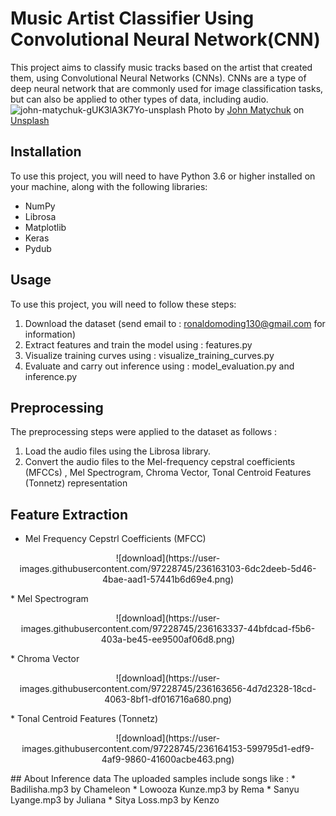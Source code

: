 # Music Artist Classifier Using Convolutional Neural Network(CNN)
This project aims to classify music tracks based on the artist that created them, using Convolutional Neural Networks (CNNs).
CNNs are a type of deep neural network that are commonly used for image classification tasks, but can also be applied to other types of data, including audio.
![john-matychuk-gUK3lA3K7Yo-unsplash](https://user-images.githubusercontent.com/97228745/236167163-2c202085-a1e4-4d71-9706-75ea2537da2d.jpg)
Photo by <a href="https://unsplash.com/es/@john_matychuk?utm_source=unsplash&utm_medium=referral&utm_content=creditCopyText">John Matychuk</a> on <a href="https://unsplash.com/photos/gUK3lA3K7Yo?utm_source=unsplash&utm_medium=referral&utm_content=creditCopyText">Unsplash</a>
## Installation
To use this project, you will need to have Python 3.6 or higher installed on your machine, along with the following libraries:
* NumPy
* Librosa
* Matplotlib
* Keras
* Pydub
## Usage
To use this project, you will need to follow these steps:
1. Download the dataset (send email to : ronaldomoding130@gmail.com for information)
2. Extract features and train the model using : features.py
3. Visualize training curves using : visualize_training_curves.py
4. Evaluate and carry out inference using : model_evaluation.py and inference.py
## Preprocessing
The preprocessing steps were applied to the dataset as follows :
1. Load the audio files using the Librosa library.
2. Convert the audio files to the Mel-frequency cepstral coefficients (MFCCs) , Mel Spectrogram, Chroma Vector, Tonal Centroid Features (Tonnetz) representation
## Feature Extraction
* Mel Frequency Cepstrl Coefficients (MFCC)
<p align="center">
![download](https://user-images.githubusercontent.com/97228745/236163103-6dc2deeb-5d46-4bae-aad1-57441b6d69e4.png)</p>
* Mel Spectrogram
<p align="center">![download](https://user-images.githubusercontent.com/97228745/236163337-44bfdcad-f5b6-403a-be45-ee9500af06d8.png)</p>
* Chroma Vector
<p align="center">![download](https://user-images.githubusercontent.com/97228745/236163656-4d7d2328-18cd-4063-8bf1-df016716a680.png)</p>
* Tonal Centroid Features (Tonnetz)
<p align="center">![download](https://user-images.githubusercontent.com/97228745/236164153-599795d1-edf9-4af9-9860-41600acbe463.png)</p>
## About Inference data
The uploaded samples include songs like :
* Badilisha.mp3 by Chameleon
* Lowooza Kunze.mp3 by Rema
* Sanyu Lyange.mp3 by Juliana
* Sitya Loss.mp3 by Kenzo
